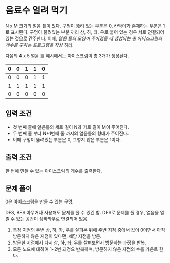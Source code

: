 # 음료수 얼려 먹기

N x M 크기의 얼음 틀이 있다. 구멍이 뚫려 있는 부분은 0, 칸막이가 존재하는 부분은 1로 표시된다. 구멍이 뚫려있는 부분 끼리 상, 하, 좌, 우로 붙어 있는 경우 서로 연결되어 있는 것으로 간주한다. 이때, _얼음 틀의 모양이 주어졌을 때 생성되는 총 아이스크림의 개수를 구하는 프로그램을 작성_ 하라.

다음의 4 x 5 얼음 틀 예시에서는 아이스크림이 총 3개가 생성된다.

|0|0|1|1|0|
|---|---|---|---|---|
|0|0|0|1|1|
|1|1|1|1|1|
|0|0|0|0|0|

## 입력 조건
- 첫 번째 줄에 얼음틀의 세로 길이 N과 가로 길이 M이 주어진다.
- 두 번째 줄 부터 N+1번째 줄 까지의 얼음틀의 형태가 주어진다.
- 이때 구멍이 뚫려있는 부분은 0, 그렇지 않은 부분은 1이다.

## 출력 조건
한 번에 만들 수 있는 아이스크림의 개수를 출력한다.

## 문제 풀이
0은 아이스크림을 만들 수 있는 구멍.

DFS, BFS 아무거나 사용해도 문제를 풀 수 있긴 함.
DFS로 문제를 풀 경우, 얼음을 얼릴 수 있는 공간이 상하좌우로 연결되어 있음.

1. 특정 지점의 주변 상, 하, 좌, 우를 살펴본 뒤에 주변 지점 중에서 값이 0이면서 아직 방문하지 않은 지점이 있다면, 해당 지점을 방문.
2. 방문한 지점에서 다시 상, 하, 좌, 우를 살펴보면서 방문하는 과정을 반복.
3. 모든 노드에 대하여 1~2번 과정으 반복하며, 방문하지 않은 지점의 수를 카운트 한다.

